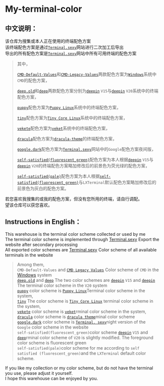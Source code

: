 # My-terminal-color

## 中文说明：

该仓库为搜集或本人正在使用的终端配色方案</br>
该终端配色方案是通过[`Terminal.sexy`](http://terminal.sexy)网站进行二次加工后导出</br>
导出的所有配色方案是[`Terminal.sexy`](http://terminal.sexy)网站中所有可用终端的配色方案</br>

> 其中，</br>
> 
> [`CMD-Default-Values`](https://github.com/jidro/My-terminal-color/tree/master/CMD-Default-Values "CMD-Default-Values")和[`CMD-Legacy-Values`](https://github.com/jidro/My-terminal-color/tree/master/CMD-Legacy-Values "CMD-Legacy-Values")两款配色方案为[`Windows`](https://www.microsoft.com/)系统中`CMD`的配色方案，</br>
> 
> [`deep.old`](https://github.com/jidro/My-terminal-color/tree/master/deep.old "deep.old")和[`deep`](https://github.com/jidro/My-terminal-color/tree/master/deep "deep")两款配色方案分别为[`deepin`](https://www.deepin.org/) `V15`与[`deepin`](https://www.deepin.org/) `V20`系统中的终端配色方案，</br>
> 
> [`puppy`](https://github.com/jidro/My-terminal-color/tree/master/puppy "puppy")配色方案为[`Puppy Linux`](http://puppylinux.com/)系统中的终端配色方案，  
> 
> [`tiny`](https://github.com/jidro/My-terminal-color/tree/master/tiny "tiny")配色方案为[`Tiny Core Linux`](http://www.tinycorelinux.net/welcome.html)系统中的终端配色方案，  
> 
> [`vekete`](https://github.com/jidro/My-terminal-color/tree/master/vekete "vekete")配色方案为[`veket`](http://www.lucky8k.com/)系统中的终端配色方案，
> 
> [`dracula`](https://github.com/jidro/My-terminal-color/tree/master/dracula "dracula")配色方案为[`dracula-theme`](https://draculatheme.com/)的终端配色方案，</br>
> 
> [`google.dark`](https://github.com/jidro/My-terminal-color/tree/master/google.dark "google.dark")配色方案为[`Terminal.sexy`](http://terminal.sexy)网站中的`Google`配色方案夜间版，</br>
> 
> [`self-satisfied(fluorescent_green)`](https://github.com/jidro/My-terminal-color/tree/master/self-satisfied(fluorescent_green) "self-satisfied(fluorescent_green)")配色方案为本人根据[`deepin`](https://www.deepin.org/) `V15`与[`deepin`](https://www.deepin.org/) `V20`的终端配色方案略加修改后的前景色为荧光绿的配色方案，</br>
> 
> [`self-satisfied(pale)`](https://github.com/jidro/My-terminal-color/tree/master/self-satisfied(pale) "self-satisfied(pale)")配色方案为本人根据[`self-satisfied(fluorescent_green)`](https://github.com/jidro/My-terminal-color/tree/master/self-satisfied(fluorescent_green) "self-satisfied(fluorescent_green)")与`LXTerminal`默认配色方案略加修改后的前景色为灰白的配色方案。

若您喜欢我搜集的或我的配色方案，但没有您所用的终端，请自行调配。</br>
望该仓库可以获您喜欢。

## Instructions in English：

This warehouse is the terminal color scheme collected or used by me</br>
The terminal color scheme is implemented through [Terminal.sexy](http://terminal.sexy) Export the website after secondary processing</br>
All exported color schemes are [Terminal.sexy](http://terminal.sexy) Color scheme of all available terminals in the website</br>

> Among them,</br>
> `CMD-Default-Values` and [` CMD Legacy Values `](https://github.com/jidro/My-terminal-color/tree/master/CMD-Legacy-Values "CMD Legacy Values") Color scheme of `CMD` in the [Windows](https://www.microsoft.com/) system</br>
> [`deep.old`]( https://github.com/jidro/My-terminal-color/tree/master/deep.old "Deep. old") and [` deep `](https://github.com/jidro/My-terminal-color/tree/master/deep "Deep") The two color schemes are [` deepin `](https://www.deepin.org/ ) `V15` and [`deepin`]( https://www.deepin.org/ ) The terminal color scheme in the `V20` system</br>
> [`puppy`]( https://github.com/jidro/My-terminal-color/tree/master/puppy "Puppet") color scheme is [` Puppy Linux `](http://puppylinux.com/)Terminal color scheme in the system,</br>
> [`tiny`]( https://github.com/jidro/My-terminal-color/tree/master/tiny "Tiny") The color scheme is [` Tiny Core Linux `](http://www.tinycorelinux.net/welcome.html) terminal color scheme in the system,</br>
> [`vekete`]( https://github.com/jidro/My-terminal-color/tree/master/vekete "Vekete") color scheme is [` veket `]((tp://www.lucky8k.com/))rminal color scheme in the system,</br>
> [`dracula`]( https://github.com/jidro/My-terminal-color/tree/master/dracula "Dracula") color scheme is [` dracula theme `](https://draculatheme.com/ )minal color scheme</br>
> [`google.dark`]( https://github.com/jidro/My-terminal-color/tree/master/google.dark "Google. mark") color scheme is [` Terminal. sexy `](http://terminal.sexy)night version of the `Google` color scheme in the website</br>
> `self-satisfied(fluorescent_green)`color scheme [`deepin`](https://www.deepin.org/ ) `V15` and [`deep`]((((//www.deepin.org/))))rminal color scheme of `V20` is slightly modified. The foreground color scheme is fluorescent green</br>
> `self-satisfied(pale)`color scheme for me according to ` self satisfied (fluorescent_green) `and the `LXTerminal` default color scheme.

If you like my collection or my color scheme, but do not have the terminal you use, please adjust it yourself.</br>
I hope this warehouse can be enjoyed by you.
